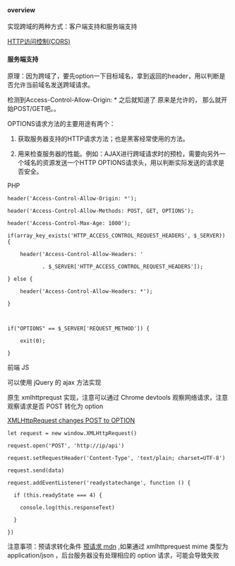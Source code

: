 #### overview

实现跨域的两种方式：客户端支持和服务端支持



[HTTP访问控制(CORS)](https://developer.mozilla.org/zh-CN/docs/Web/HTTP/Access_control_CORS) 



#### 服务端支持

原理：因为跨域了，要先option一下目标域名，拿到返回的header，用以判断是否允许当前域名发送跨域请求。

检测到Access-Control-Allow-Origin: * 之后就知道了 原来是允许的， 那么就开始POST/GET吧。。

OPTIONS请求方法的主要用途有两个：

1. 获取服务器支持的HTTP请求方法；也是黑客经常使用的方法。

2. 用来检查服务器的性能。例如：AJAX进行跨域请求时的预检，需要向另外一个域名的资源发送一个HTTP OPTIONS请求头，用以判断实际发送的请求是否安全。



PHP



    header('Access-Control-Allow-Origin: *');

    header('Access-Control-Allow-Methods: POST, GET, OPTIONS');

    header('Access-Control-Max-Age: 1000');

    if(array_key_exists('HTTP_ACCESS_CONTROL_REQUEST_HEADERS', $_SERVER)) {

        header('Access-Control-Allow-Headers: '

               . $_SERVER['HTTP_ACCESS_CONTROL_REQUEST_HEADERS']);

    } else {

        header('Access-Control-Allow-Headers: *');

    }



    if("OPTIONS" == $_SERVER['REQUEST_METHOD']) {

        exit(0);

    }



前端 JS

可以使用 jQuery 的 ajax 方法实现



原生 xmlhttprequst 实现，注意可以通过 Chrome devtools 观察网络请求，注意观察请求是否 POST 转化为 option 

[XMLHttpRequest changes POST to OPTION](http://stackoverflow.com/questions/8153832/xmlhttprequest-changes-post-to-option)



    let request = new window.XMLHttpRequest()

    request.open('POST', 'http://ip/api')

    request.setRequestHeader('Content-Type', 'text/plain; charset=UTF-8')

    request.send(data)

    request.addEventListener('readystatechange', function () {

      if (this.readyState === 4) {

        console.log(this.responseText)

      }

    })



注意事项：预请求转化条件 [预请求 mdn](https://developer.mozilla.org/zh-CN/docs/Web/HTTP/Access_control_CORS#预请求) ,如果通过 xmlhttprequest  mime 类型为 application/json ，后台服务器没有处理相应的 option 请求，可能会导致失败


